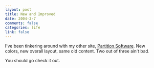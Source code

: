 ```yaml
--- 
layout: post
title: New and Improved
date: 2004-3-7
comments: false
categories: life
link: false
---
```

I've been tinkering around with my other site, <a href="http://partitionsoftware.com/" title="Partition Software">Partition Software</a>. New colors, new overall layout, same old content. Two out of three ain't bad.

You should go check it out.
